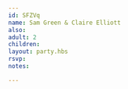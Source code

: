 ```yaml
---
id: SFZVq
name: Sam Green & Claire Elliott
also:
adult: 2
children:
layout: party.hbs
rsvp:
notes:

---
```

